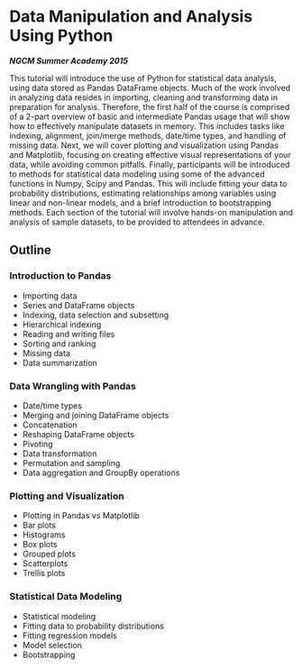 # Data Manipulation and Analysis Using Python

***NGCM Summer Academy 2015***

This tutorial will introduce the use of Python for statistical data analysis, using data stored as Pandas DataFrame objects. Much of the work involved in analyzing data resides in importing, cleaning and transforming data in preparation for analysis. Therefore, the first half of the course is comprised of a 2-part overview of basic and intermediate Pandas usage that will show how to effectively manipulate datasets in memory. This includes tasks like indexing, alignment, join/merge methods, date/time types, and handling of missing data. Next, we will cover plotting and visualization using Pandas and Matplotlib, focusing on creating effective visual representations of your data, while avoiding common pitfalls. Finally, participants will be introduced to methods for statistical data modeling using some of the advanced functions in Numpy, Scipy and Pandas. This will include fitting your data to probability distributions, estimating relationships among variables using linear and non-linear models, and a brief introduction to bootstrapping methods. Each section of the tutorial will involve hands-on manipulation and analysis of sample datasets, to be provided to attendees in advance.

## Outline

### Introduction to Pandas

* Importing data
* Series and DataFrame objects
* Indexing, data selection and subsetting
* Hierarchical indexing
* Reading and writing files
* Sorting and ranking
* Missing data
* Data summarization

### Data Wrangling with Pandas

* Date/time types
* Merging and joining DataFrame objects
* Concatenation
* Reshaping DataFrame objects
* Pivoting
* Data transformation
* Permutation and sampling
* Data aggregation and GroupBy operations

### Plotting and Visualization

* Plotting in Pandas vs Matplotlib
* Bar plots
* Histograms
* Box plots
* Grouped plots
* Scatterplots
* Trellis plots

### Statistical Data Modeling

* Statistical modeling
* Fitting data to probability distributions
* Fitting regression models
* Model selection
* Bootstrapping
